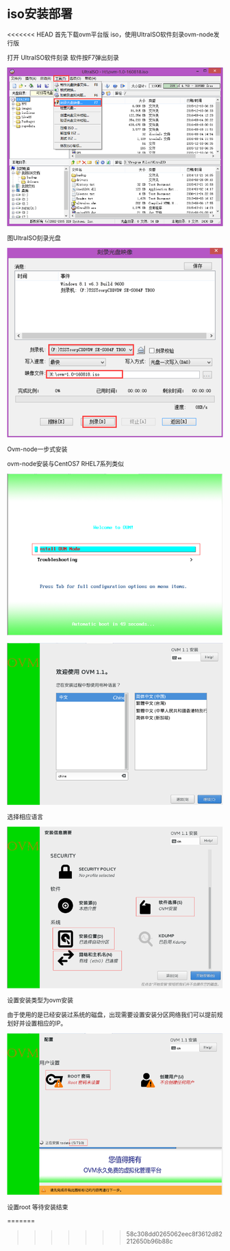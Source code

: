 # iso安装部署

&lt;&lt;&lt;&lt;&lt;&lt;&lt; HEAD
首先下载ovm平台版 iso，使用UltraISO软件刻录ovm-node发行版

打开 UltraISO软件刻录 软件按F7弹出刻录

![](/assets/UltraISO01.png)

图UltraISO刻录光盘

![](/assets/UltraISO02.png)

Ovm-node一步式安装

ovm-node安装与CentOS7 RHEL7系列类似 

![](/assets/OVMNODE01.png)

![](/assets/ovmnode02.png)

选择相应语言

![](/assets/ovmnode03.png)

设置安装类型为ovm安装

由于使用的是已经安装过系统的磁盘，出现需要设置安装分区网络我们可以提前规划好并设置相应的IP。

![](/assets/ovmnode04.png)

设置root
等待安装结束


=======

> > > > > > > 58c308dd0265062eec8f3612d82212650b96b88c

